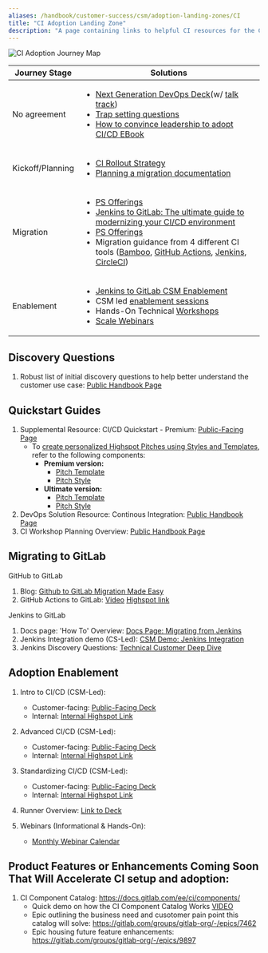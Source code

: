 ```yaml
---
aliases: /handbook/customer-success/csm/adoption-landing-zones/CI
title: "CI Adoption Landing Zone"
description: "A page containing links to helpful CI resources for the CSM team and our customers"
---
```

![CI Adoption Journey Map](/csm/adoption-landing-zones/images/ci-adoption-journey-map.png)

<table>
<thead>
  <tr>
    <th>Journey Stage</th>
    <th>Solutions</th>
  </tr>
</thead>
<tbody>
  <tr>
    <td>No agreement</td>
    <td><ul><li><a href="https://docs.google.com/presentation/d/1M5B4vFiNp967KI50UTCeg5FoYYTE4wNe8MGKZhG3WNw/edit#slide=id.g24901083280_0_7242">Next Generation DevOps Deck</a>(w/ <a href="https://drive.google.com/file/d/1WACCqn6YuACLLF4YdHqjTABs3ULzJE5s/view">talk track</a>)</li>
    <li><a href="https://internal.gitlab.com/handbook/sales/command-of-the-message/trap-setting-questions/?redirected-from=internal-handbook.gitlab.io#leading-scm-and-cicd-in-one-application">Trap setting questions</a></li>
    <li><a href="https://page.gitlab.com/2021_eBook_leadershipCICD.html">How to convince leadership to adopt CI/CD EBook</a></li></ul></td>
  </tr>
  <tr>
    <td>Kickoff/Planning</td>
    <td><ul><li><a href="https://docs.google.com/presentation/d/1s22clsML0CLFx9ex-7y4TaTbS1NFC11YygSsj6Uy9kU/edit#slide=id.g123a13deda8_0_405">CI Rollout Strategy</a></li>
    <li><a href="https://docs.gitlab.com/ee/ci/migration/plan_a_migration.html">Planning a migration documentation</a></li></ul></td>
  </tr>
  <tr>
    <td>Migration</td>
    <td><ul><li><a href="https://about.gitlab.com/services/catalog/">PS Offerings</a></li>
    <li><a href="https://about.gitlab.com/blog/2023/11/01/jenkins-gitlab-ultimate-guide-to-modernizing-cicd-environment/">Jenkins to GitLab: The ultimate guide to modernizing your CI/CD environment</a></li>
    <li><a href="https://about.gitlab.com/services/catalog/">PS Offerings</a></li>
    <li>Migration guidance from 4 different CI tools (<a href="https://docs.gitlab.com/ee/ci/migration/bamboo.html">Bamboo</a>, <a href="https://docs.gitlab.com/ee/ci/migration/github_actions.html">GitHub Actions</a>, <a href="https://docs.gitlab.com/ee/ci/migration/jenkins.html">Jenkins</a>, <a href="https://docs.gitlab.com/ee/ci/migration/circleci.html">CircleCI</a>)</li></ul></td>
  </tr>
  <tr>
    <td>Enablement</td>
    <td><ul><li><a href="https://docs.google.com/presentation/d/12nax3mmhh7Y9o1SMXKhWNxYH_n55G2Vj8--UQbX13yw/edit#slide=id.g2936d5da52a_0_0">Jenkins to GitLab CSM Enablement</a></li>
    <li>CSM led <a href="https://about.gitlab.com/handbook/customer-success/csm/workshops/#currently-available-sessions">enablement sessions</a></li>
    <li>Hands-On Technical <a href="https://about.gitlab.com/handbook/customer-success/solutions-architects/tools-and-resources/workshop/">Workshops</a></li>
    <li><a href="https://about.gitlab.com/handbook/customer-success/csm/segment/scale/webinar-calendar/#upcoming-webinars">Scale Webinars</a></li></ul></td>
  </tr>
</tbody>
</table>

## Discovery Questions

1. Robust list of initial discovery questions to help better understand the customer use case: [Public Handbook Page](/handbook/marketing/brand-and-product-marketing/product-and-solution-marketing/usecase-gtm/ci/#discovery-questions)

## Quickstart Guides

1. Supplemental Resource: CI/CD Quickstart - Premium: [Public-Facing Page](https://gitlab.highspot.com/viewer/63bf4994dc979c98f1d3e832?)
   - To [create personalized Highspot Pitches using Styles and Templates](/handbook/sales/field-communications/gitlab-highspot/#how-to-create-pitches-using-existing-pitch-style-and-pitch-template-combos), refer to the following components:
     - **Premium version:**
       - [Pitch Template](https://gitlab.highspot.com/items/63cb7a037d574a107f4e6001?lfrm=srp.2)
       - [Pitch Style](https://gitlab.highspot.com/items/6389983b85763c84b2ed3b8d?lfrm=srp.1)
     - **Ultimate version:**
       - [Pitch Template](https://gitlab.highspot.com/items/64d9afedc17499f9125f9ca3?lfrm=srp.1)
       - [Pitch Style](https://gitlab.highspot.com/items/63ca2a7a7d574a620e8b41e0?lfrm=srp.0)
2. DevOps Solution Resource: Continous Integration: [Public Handbook Page](/handbook/marketing/brand-and-product-marketing/product-and-solution-marketing/usecase-gtm/ci/#sample-discovery-questions)
3. CI Workshop Planning Overview: [Public Handbook Page](/handbook/customer-success/workshops/ci-workshop.html)

## Migrating to GitLab

GitHub to GitLab

1. Blog: [Github to GitLab Migration Made Easy](https://about.gitlab.com/blog/2023/07/11/github-to-gitlab-migration-made-easy/)
1. GitHub Actions to GitLab: [Video](https://youtu.be/0Id5oMl1Kqs)  [Highspot link](https://gitlab.highspot.com/items/648a0479e3c34e922e251bcd?lfrm=shp.0)

Jenkins to GitLab

1. Docs page: 'How To' Overview: [Docs Page: Migrating from Jenkins](https://docs.gitlab.com/ee/ci/migration/jenkins.html)
1. Jenkins Integration demo (CS-Led): [CSM Demo: Jenkins Integration](https://gitlab.com/gitlab-learn-labs/webinars/cicd/jenkins-integration-demo)
1. Jenkins Discovery Questions: [Technical Customer Deep Dive](https://docs.google.com/document/d/1g0ftF3kSQ0_OUpvuM4WUseFUjd_iSsPXQoIqKR7Ledg/edit)

## Adoption Enablement

1. Intro to CI/CD (CSM-Led):
   - Customer-facing: [Public-Facing Deck](https://content.gitlab.com/viewer/64cadaf3b956a3a8474c08c1)
   - Internal: [Internal Highspot Link](https://gitlab.highspot.com/items/62d048f841caa8d7a595da82?lfrm=srp.2)

1. Advanced CI/CD (CSM-Led):
    - Customer-facing: [Public-Facing Deck](https://content.gitlab.com/viewer/64cadbda812416966124e21b)
    - Internal: [Internal Highspot Link](https://gitlab.highspot.com/items/62d16ab8ea03e5a65d81971f?lfrm=ssrp.4)

1. Standardizing CI/CD (CSM-Led):
    - Customer-facing: [Public-Facing Deck](https://content.gitlab.com/viewer/64d65e3dad012a41b89955cf)
    - Internal: [Internal Highspot Link](https://gitlab.highspot.com/items/64cd36766410d07b2f63136d)

1. Runner Overview: [Link to Deck](https://gitlab.highspot.com/items/64cadeb868936bb54ac9ce2f#)

1. Webinars (Informational & Hands-On):
     - [Monthly Webinar Calendar](/handbook/customer-success/csm/segment/scale/webinar-calendar/)


## Product Features or Enhancements Coming Soon That Will Accelerate CI setup and adoption:

 1. CI Component Catalog: https://docs.gitlab.com/ee/ci/components/
    - Quick demo on how the CI Component Catalog Works [VIDEO](https://youtu.be/nijvYhAPKsM)
    - Epic outlining the business need and cusotomer pain point this catalog will solve: https://gitlab.com/groups/gitlab-org/-/epics/7462
    - Epic housing future feature enhancements: https://gitlab.com/groups/gitlab-org/-/epics/9897




